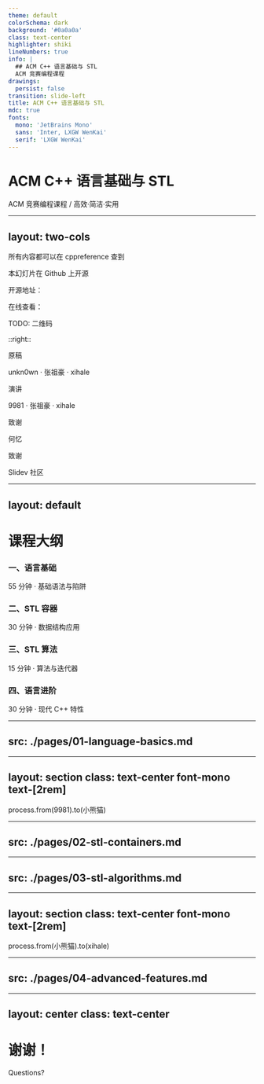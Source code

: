```yaml
---
theme: default
colorSchema: dark
background: '#0a0a0a'
class: text-center
highlighter: shiki
lineNumbers: true
info: |
  ## ACM C++ 语言基础与 STL
  ACM 竞赛编程课程
drawings:
  persist: false
transition: slide-left
title: ACM C++ 语言基础与 STL
mdc: true
fonts:
  mono: 'JetBrains Mono'
  sans: 'Inter, LXGW WenKai'
  serif: 'LXGW WenKai'
---
```


# ACM C++ 语言基础与 STL

<div class="text-xl opacity-80 mt-4">ACM 竞赛编程课程 / 高效·简洁·实用</div>

---
layout: two-cols
---

所有内容都可以在 cppreference 查到

本幻灯片在 Github 上开源

开源地址：

在线查看：

TODO: 二维码

::right::

<div class="text-lg space-y-4">
  <div>
    <p class="opacity-60 text-sm mb-1">原稿</p>
    <p class="text-xl font-semibold">unkn0wn · 张祖豪 · xihale</p>
  </div>
  <div>
    <p class="opacity-60 text-sm mb-1">演讲</p>
    <p class="text-xl font-semibold">9981 · 张祖豪 · xihale</p>
  </div>
  <div>
    <p class="opacity-60 text-sm mb-1">致谢</p>
    <p class="text-xl font-semibold">何忆</p>
  </div>
  <div>
    <p class="opacity-60 text-sm mb-1">致谢</p>
    <p class="text-xl font-semibold">Slidev 社区</p>
  </div>
</div>

---
layout: default
---

# 课程大纲

<div class="grid grid-cols-2 gap-4 mt-8">
  <div>
    <h3 class="text-lg mb-2">一、语言基础</h3>
    <p class="opacity-70">55 分钟 · 基础语法与陷阱</p>
  </div>
  <div>
    <h3 class="text-lg mb-2">二、STL 容器</h3>
    <p class="opacity-70">30 分钟 · 数据结构应用</p>
  </div>
  <div>
    <h3 class="text-lg mb-2">三、STL 算法</h3>
    <p class="opacity-70">15 分钟 · 算法与迭代器</p>
  </div>
  <div>
    <h3 class="text-lg mb-2">四、语言进阶</h3>
    <p class="opacity-70">30 分钟 · 现代 C++ 特性</p>
  </div>
</div>

---
src: ./pages/01-language-basics.md
---

---
layout: section
class: text-center font-mono text-[2rem]
---

process.from(9981).to(小熊猫)

---
src: ./pages/02-stl-containers.md
---

---
src: ./pages/03-stl-algorithms.md
---

---
layout: section
class: text-center font-mono text-[2rem]
---

process.from(小熊猫).to(xihale)

---
src: ./pages/04-advanced-features.md
---

---
layout: center
class: text-center
---

# 谢谢！

Questions?

